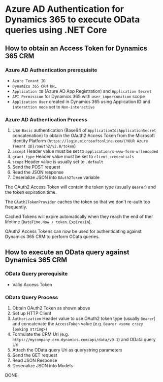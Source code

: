 # Azure AD Authentication for Dynamics 365 to execute OData queries using .NET Core

## How to obtain an Access Token for Dynamics 365 CRM

### Azure AD Authentication prerequisite

* `Azure Tenant ID`
* `Dynamics 365 CRM URL`
* `Application ID` (Azure AD App Registration) and `Application Secret`
* `API Permission` for Dynamics 365 with `user_impersonation` scope
* `Application User` created in Dynamics 365 using Application ID and `interattion mode` set to `Non-interactive`

### Azure AD Authentication Process

1. Use `Basic` authentication (Base64 of `ApplicationId:ApplicationSecret` concatenation) to obtain the OAuth2 Access Token from the Microsoft Identity Platform (`https://login.microsoftonline.com/{YOUR Azure Tenant ID}/oauth2/v2.0/token`)
2. `accept` Header value must be set to `application/x-www-form-urlencoded`
3. `grant_type` Header value must be set to `client_credentials`
4. `scope` Header value is usually set to `.default`
5. Send the POST request
6. Read the JSON response
7. Deserialize JSON into `OAuth2Token` variable

The OAuth2 Access Token will contain the token type (usually `Bearer`) and the token expiration time.

The `OAuth2TokenProvider` caches the token so that we don't re-auth too frequently.

Cached Tokens will expire automatically when they reach the end of ther lifetime (`DateTime.Now + token.ExpiresIn`).

OAuth2 Access Tokens can now be used for authenticating against Dynamics 365 CRM to perform OData queries.

## How to execute an OData query against Dynamics 365 CRM

### OData Query prerequisite

* Valid Access Token

### OData Query Process

1. Obtain OAuth2 Token as shown above
2. Set up HTTP Client
3. `Authorization` Header value to use OAuth2 token type (usually `Bearer`) and concatenate the `AccessToken` value (e.g. `Bearer <some crazy looking string>`)
4. Formulate the CRM Uri (e.g. `https://mycompany.crm.dynamics.com/api/data/v9.1`) and OData query Uri
5. Attach the OData query Uri as querystring parameters
6. Send the GET request
7. Read JSON Response
8. Deserialize JSON into Models

DONE.
